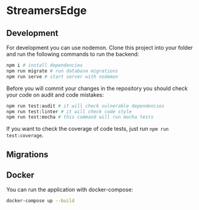 # StreamersEdge

## Development

For development you can use nodemon. Clone this project into your folder and run the following commands to run the backend:

```bash
npm i # install dependencies
npm run migrate # run database migrations
npm run serve # start server with nodemon
```

Before you will commit your changes in the repository you should check your code on audit and code mistakes:

```bash
npm run test:audit # it will check vulnerable dependencies
npm run test:linter # it will check code style
npm run test:mocha # this command will run mocha tests
```

If you want to check the coverage of code tests, just run `npm run test:coverage`.

## Migrations

<!--TODO: Should be described-->

## Docker

You can run the application with docker-compose:

```bash
docker-compose up --build
```
 
